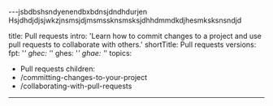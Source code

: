 ---jsbdbshsndyenendbxbdnsjdndhdurjen
Hsjdhdjdjsjwkzjnsmsjdjmsmssknsmsksjdhhdmmdkdjhesmksksnsndjd

title: Pull requests
intro: 'Learn how to commit changes to a project and use pull requests to collaborate with others.'
shortTitle: Pull requests
versions:
  fpt: '*'
  ghec: '*'
  ghes: '*'
  ghae: '*'
topics:
  - Pull requests
children:
  - /committing-changes-to-your-project
  - /collaborating-with-pull-requests
---
